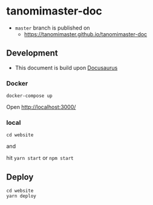 # tanomimaster-doc

- `master` branch is published on
  - https://tanomimaster.github.io/tanomimaster-doc

## Development

- This document is build upon [Docusaurus](https://docusaurus.io/)

### Docker

```
docker-compose up 
```

Open [http://localhost:3000/](http://localhost:3000/)


### local
```
cd website
```

and

hit `yarn start` or `npm start`

## Deploy

```
cd website
yarn deploy
```


